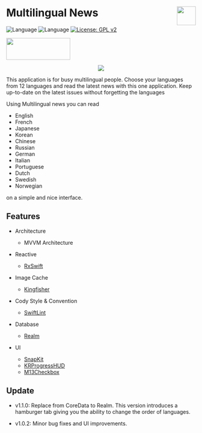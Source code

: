 # Multilingual News <img src = "https://user-images.githubusercontent.com/50784573/113702989-325d1300-9715-11eb-989c-b2be960a907d.png" width = 50 align = right>

![Language](https://img.shields.io/badge/reactive-RxSwift-red)
![Language](https://img.shields.io/badge/Swift-5.0-ff69b4)
[![License: GPL v2](https://img.shields.io/badge/License-GPL%20v2-blue.svg)](https://www.gnu.org/licenses/old-licenses/gpl-2.0.en.html)

<a href="https://apps.apple.com/us/app/multilingual-news/id1560598461" > <img src="https://raw.githubusercontent.com/younatics/MotionBook/master/Images/appstore.png" width="170" height="58"></a>

<center>
  <img src="https://user-images.githubusercontent.com/50784573/112966328-17265c80-9185-11eb-8827-59700fe2c349.jpg"/>
</center>

This application is for busy multilingual people. Choose your languages from 12 languages and read the latest news with this one application. Keep up-to-date on the latest issues without forgetting the languages

Using Multilingual news you can read

- English
- French
- Japanese
- Korean
- Chinese
- Russian
- German
- Italian
- Portuguese
- Dutch
- Swedish
- Norwegian

on a simple and nice interface.

## Features

- Architecture

  - MVVM Architecture

- Reactive

  - [RxSwift](https://github.com/ReactiveX/RxSwift)

- Image Cache

  - [Kingfisher](https://github.com/onevcat/Kingfisher)

- Cody Style & Convention

  - [SwiftLint](https://github.com/realm/SwiftLint)

- Database

  - [Realm](https://github.com/realm/realm-cocoa)

- UI

  - [SnapKit](https://github.com/SnapKit/SnapKit)
  - [KRProgressHUD](https://github.com/krimpedance/KRProgressHUD)
  - [M13Checkbox](https://github.com/Marxon13/M13Checkbox)

## Update

- v1.1.0: Replace from CoreData to Realm. This version introduces a hamburger tab giving you the ability to change the order of languages.

- v1.0.2: Minor bug fixes and UI improvements.